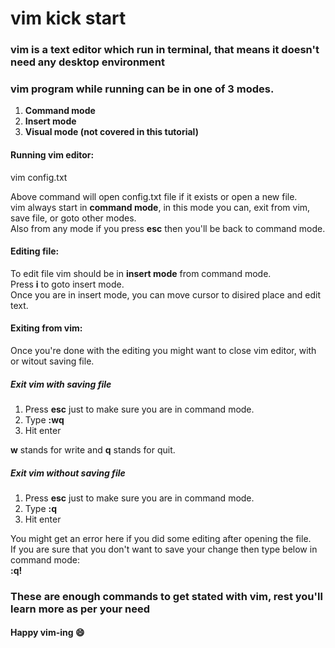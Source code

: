 # vim kick start
### vim is a text editor which run in terminal, that means it doesn't need any desktop environment
### vim program while running can be in one of 3 modes.

1. **Command mode**
1. **Insert mode**
1. **Visual mode (not covered in this tutorial)**


#### Running vim editor:

vim config.txt

Above command will open config.txt file if it exists or open a new file.<br />
vim always start in **command mode**, in this mode you can, exit from vim, save file, or goto other modes.<br />
Also from any mode if you press **esc** then you'll be back to command mode.

#### Editing file:

To edit file vim should be in **insert mode** from command mode.<br />
Press **i** to goto insert mode.<br />
Once you are in insert mode, you can move cursor to disired place and edit text.<br />

#### Exiting from vim:

Once you're done with the editing you might want to close vim editor, with or witout saving file.<br />
##### Exit vim with saving file
1. Press **esc** just to make sure you are in command mode.
1. Type **:wq**
1. Hit enter

**w** stands for write and **q** stands for quit.

##### Exit vim without saving file
1. Press **esc** just to make sure you are in command mode.
1. Type **:q**
1. Hit enter

You might get an error here if you did some editing after opening the file.<br />
If you are sure that you don't want to save your change then type below in command mode:<br />
**:q!**

### These are enough commands to get stated with vim, rest you'll learn more as per your need ###
#### Happy vim-ing :smile: ####
